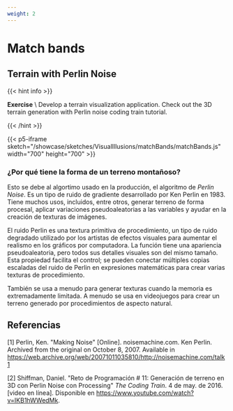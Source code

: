 ```yaml
---
weight: 2
---
```


# Match bands

## Terrain with Perlin Noise

{{< hint info >}}

**Exercise** \\
Develop a terrain visualization application. Check out the 3D terrain generation with Perlin noise coding train tutorial.

{{< /hint >}}

{{< p5-iframe sketch="/showcase/sketches/VisualIllusions/matchBands/matchBands.js" width="700" height="700" >}}

### ¿Por qué tiene la forma de un terreno montañoso?

Esto se debe al algortimo usado en la producción, el algoritmo de _Perlin Noise_. Es un tipo de ruido de gradiente desarrollado por Ken Perlin en 1983. Tiene muchos usos, incluidos, entre otros, generar terreno de forma procesal, aplicar variaciones pseudoaleatorias a las variables y ayudar en la creación de texturas de imágenes.

El ruido Perlin es una textura primitiva de procedimiento, un tipo de ruido degradado utilizado por los artistas de efectos visuales para aumentar el realismo en los gráficos por computadora. La función tiene una apariencia pseudoaleatoria, pero todos sus detalles visuales son del mismo tamaño. Esta propiedad facilita el control; se pueden conectar múltiples copias escaladas del ruido de Perlin en expresiones matemáticas para crear varias texturas de procedimiento.

También se usa a menudo para generar texturas cuando la memoria es extremadamente limitada. A menudo se usa en videojuegos para crear un terreno generado por procedimientos de aspecto natural.

## Referencias

[1] Perlin, Ken. "Making Noise" [Online]. noisemachine.com. Ken Perlin. Archived from the original on October 8, 2007. Available in <https://web.archive.org/web/20071011035810/http://noisemachine.com/talk1>

[2] Shiffman, Daniel. "Reto de Programación # 11: Generación de terreno en 3D con Perlin Noise con Processing" _The Coding Train_. 4 de may. de 2016. [video en línea]. Disponible en <https://www.youtube.com/watch?v=IKB1hWWedMk>.
